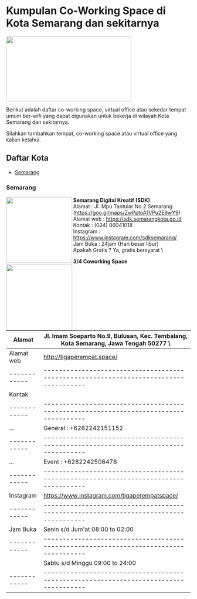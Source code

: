 # Kumpulan Co-Working Space di Kota Semarang dan sekitarnya

<img src="http://sandec.org/images/sandec-logo.png" height="177px" width="341px" align="center">

Berikut adalah daftar co-working space, virtual office atau sekedar tempat umum ber-wifi yang dapat digunakan untuk bekerja di wilayah Kota Semarang dan sekitarnya.

Silahkan tambahkan tempat, co-working space atau virtual office yang kalian ketahui.

## Daftar Kota

- [Semarang](#Semarang)



### Semarang

<img src="https://fastly.4sqi.net/img/general/600x600/6348045_PMI58D26I1nrUOxQnT_jy3BYzluyjf-s2TgLLw3la_I.jpg" height="180px" width="180px" align="left">

**Semarang Digital Kreatif (SDK)** \
Alamat      : Jl. Mpu Tantular No.2 Semarang (https://goo.gl/maps/ZwPptoA1VPu2E9wY9) \
Alamat web  : https://sdk.semarangkota.go.id \
Kontak      : (024) 86041018 \
Instagram   : https://www.instagram.com/sdksemarang/ \
Jam Buka    : 24jam (Hari besar libur) \
Apakah Gratis ? Ya, gratis bersyarat \

**3/4 Coworking Space** \
<img src="https://www.tigaperempat.space/assets/images/website_asset/events/kategori/Class%20Room%201.jpg"
height="180px" width="180px" align="left">

|Alamat      | Jl. Imam Soeparto No.9, Bulusan, Kec. Tembalang, Kota Semarang, Jawa Tengah 50277 \ |
|------------|-------------------------------------------------------------------------------------|
|Alamat web  | http://tigaperempat.space/                                                          |
|------------|-------------------------------------------------------------------------------------|
|Kontak      |                                                                                     |
|------------|-------------------------------------------------------------------------------------|
| ...        | General : +6282242151152                                                            |
|------------|-------------------------------------------------------------------------------------|
| ...        | Event   : +6282242506478                                                            |
|------------|-------------------------------------------------------------------------------------|
|Instagram   | https://www.instagram.com/tigaperempatspace/                                        |
|------------|-------------------------------------------------------------------------------------|
|Jam Buka    | Senin s/d Jum'at 08:00 to 02:00                                                     |
|------------|-------------------------------------------------------------------------------------|
|            | Sabtu s/d Minggu 09:00 to 24:00                                                     |  
|------------|-------------------------------------------------------------------------------------|
